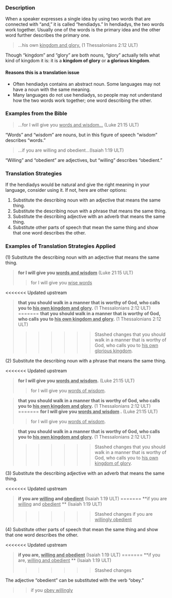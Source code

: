 

### Description

When a speaker expresses a single idea by using two words that are connected with “and,” it is called “hendiadys.” In hendiadys, the two words work together. Usually one of the words is the primary idea and the other word further describes the primary one.

> …his own <u>kingdom and glory.</u> (1 Thessalonians 2:12 ULT)

Though “kingdom” and “glory” are both nouns, “glory” actually tells what kind of kingdom it is: it is a **kingdom of glory** or **a glorious kingdom**.

#### Reasons this is a translation issue

* Often hendiadys contains an abstract noun. Some languages may not have a noun with the same meaning.
* Many languages do not use hendiadys, so people may not understand how the two words work together; one word describing the other.

### Examples from the Bible

> …for I will give you <u>words and wisdom…</u> (Luke 21:15 ULT)

“Words” and “wisdom” are nouns, but in this figure of speech “wisdom” describes “words.”

> …if you are willing and obedient…(Isaiah 1:19 ULT)

“Willing” and “obedient” are adjectives, but “willing” describes “obedient.”

### Translation Strategies

If the hendiadys would be natural and give the right meaning in your language, consider using it. If not, here are other options:

1. Substitute the describing noun with an adjective that means the same thing.
1. Substitute the describing noun with a phrase that means the same thing.
1. Substitute the describing adjective with an adverb that means the same thing.
1. Substitute other parts of speech that mean the same thing and show that one word describes the other.

### Examples of Translation Strategies Applied

(1) Substitute the describing noun with an adjective that means the same thing.

> **for I will give you <u>words and wisdom</u>** (Luke 21:15 ULT)
>> for I will give you <u>wise words</u> 

<<<<<<< Updated upstream
> **that you should walk in a manner that is worthy of God, who calls you to <u>his own kingdom and glory</u>.** (1 Thessalonians 2:12 ULT)
=======
> **that you should walk in a manner that is worthy of God, who calls you to <u>his own kingdom and glory</u>.**  (1 Thessalonians 2:12 ULT)
>>>>>>> Stashed changes
>> that you should walk in a manner that is worthy of God, who calls you to <u>his own glorious kingdom</u>.

(2) Substitute the describing noun with a phrase that means the same thing.

<<<<<<< Updated upstream
> **for I will give you <u>words and wisdom</u>.** (Luke 21:15 ULT)
>> for I will give you <u>words of wisdom</u>.

> **that you should walk in a manner that is worthy of God, who calls you to <u>his own kingdom and glory</u>.** (1 Thessalonians 2:12 ULT)
=======
> **for I will give you <u>words and wisdom</u> .** (Luke 21:15 ULT)
>> for I will give you <u>words of wisdom</u>.

> **that you should walk in a manner that is worthy of God, who calls you to <u>his own kingdom and glory</u>.**  (1 Thessalonians 2:12 ULT)
>>>>>>> Stashed changes
>> that you should walk in a manner that is worthy of God, who calls you to <u>his own kingdom of glory</u>.

(3) Substitute the describing adjective with an adverb that means the same thing.

<<<<<<< Updated upstream
> **if you are <u>willing</u> and <u>obedient</u>** (Isaiah 1:19 ULT)
=======
> **if you are <u>willing</u> and <u>obedient</u> ** (Isaiah 1:19 ULT)
>>>>>>> Stashed changes
>> if you are <u>willingly obedient</u> 

(4) Substitute other parts of speech that mean the same thing and show that one word describes the other.

<<<<<<< Updated upstream
> **if you are, <u>willing and obedient</u>** (Isaiah 1:19 ULT)
=======
> **if you are, <u>willing and obedient</u> ** (Isaiah 1:19 ULT)
>>>>>>> Stashed changes

The adjective “obedient” can be substituted with the verb “obey.”

>> if you <u>obey willingly</u> 

